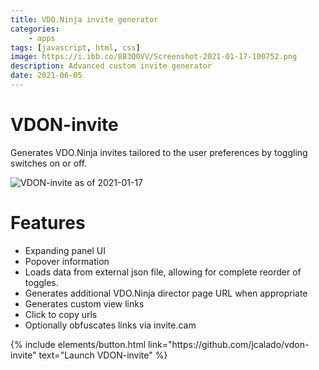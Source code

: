 ```yaml
---
title: VDO.Ninja invite generator
categories:
    - apps
tags: [javascript, html, css]
image: https://i.ibb.co/8B3Q0VV/Screenshot-2021-01-17-100752.png
description: Advanced custom invite generator
date: 2021-06-05
---
```


# VDON-invite

Generates VDO.Ninja invites tailored to the user preferences by toggling switches on or off. 

![VDON-invite as of 2021-01-17](https://i.ibb.co/8B3Q0VV/Screenshot-2021-01-17-100752.png)
# Features

 - Expanding panel UI
 - Popover information
 - Loads data from external json file, allowing for complete reorder of toggles.
 - Generates additional VDO.Ninja director page URL when appropriate
 - Generates custom view links
 - Click to copy urls
 - Optionally obfuscates links via invite.cam

<p class="text-center">
{% include elements/button.html link="https://github.com/jcalado/vdon-invite" text="Launch VDON-invite" %}
</p>